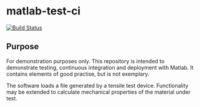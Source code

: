 # matlab-test-ci

[![Build Status](https://dev.azure.com/bobturneruk/matlab-test-ci/_apis/build/status/bobturneruk.matlab-test-ci?branchName=master)](https://dev.azure.com/bobturneruk/matlab-test-ci/_build/latest?definitionId=1&branchName=master)

## Purpose

For demonstration purposes only. This repository is intended to demonstrate 
testing, continuous integration and deployment with Matlab. It contains elements
 of good practise, but is not exemplary.

The software loads a file generated by a tensile test device. Functionality
 may be extended to calculate mechanical properties of the material under 
 test.
